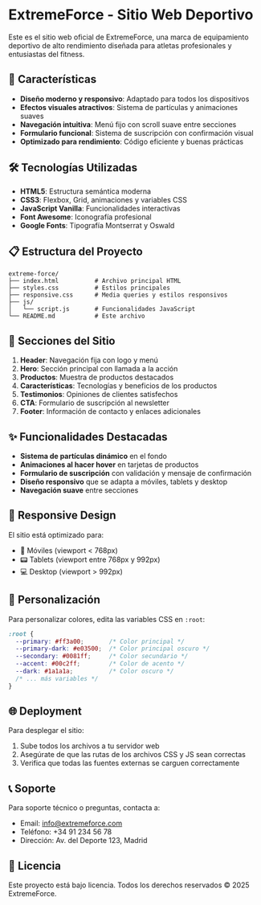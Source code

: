 # ExtremeForce - Sitio Web Deportivo

Este es el sitio web oficial de ExtremeForce, una marca de equipamiento deportivo de alto rendimiento diseñada para atletas profesionales y entusiastas del fitness.

## 🚀 Características

- **Diseño moderno y responsivo**: Adaptado para todos los dispositivos
- **Efectos visuales atractivos**: Sistema de partículas y animaciones suaves
- **Navegación intuitiva**: Menú fijo con scroll suave entre secciones
- **Formulario funcional**: Sistema de suscripción con confirmación visual
- **Optimizado para rendimiento**: Código eficiente y buenas prácticas

## 🛠️ Tecnologías Utilizadas

- **HTML5**: Estructura semántica moderna
- **CSS3**: Flexbox, Grid, animaciones y variables CSS
- **JavaScript Vanilla**: Funcionalidades interactivas
- **Font Awesome**: Iconografía profesional
- **Google Fonts**: Tipografía Montserrat y Oswald

## 📋 Estructura del Proyecto

```
extreme-force/
├── index.html          # Archivo principal HTML
├── styles.css          # Estilos principales
├── responsive.css      # Media queries y estilos responsivos
├── js/
│   └── script.js       # Funcionalidades JavaScript
└── README.md           # Este archivo
```

## 🎨 Secciones del Sitio

1. **Header**: Navegación fija con logo y menú
2. **Hero**: Sección principal con llamada a la acción
3. **Productos**: Muestra de productos destacados
4. **Características**: Tecnologías y beneficios de los productos
5. **Testimonios**: Opiniones de clientes satisfechos
6. **CTA**: Formulario de suscripción al newsletter
7. **Footer**: Información de contacto y enlaces adicionales

## ✨ Funcionalidades Destacadas

- **Sistema de partículas dinámico** en el fondo
- **Animaciones al hacer hover** en tarjetas de productos
- **Formulario de suscripción** con validación y mensaje de confirmación
- **Diseño responsivo** que se adapta a móviles, tablets y desktop
- **Navegación suave** entre secciones

## 📱 Responsive Design

El sitio está optimizado para:
- 📱 Móviles (viewport < 768px)
- 📟 Tablets (viewport entre 768px y 992px)
- 💻 Desktop (viewport > 992px)

## 🔧 Personalización

Para personalizar colores, edita las variables CSS en `:root`:

```css
:root {
  --primary: #ff3a00;       /* Color principal */
  --primary-dark: #e03500;  /* Color principal oscuro */
  --secondary: #0081ff;     /* Color secundario */
  --accent: #00c2ff;        /* Color de acento */
  --dark: #1a1a1a;          /* Color oscuro */
  /* ... más variables */
}
```

## 🌐 Deployment

Para desplegar el sitio:

1. Sube todos los archivos a tu servidor web
2. Asegúrate de que las rutas de los archivos CSS y JS sean correctas
3. Verifica que todas las fuentes externas se carguen correctamente

## 📞 Soporte

Para soporte técnico o preguntas, contacta a:
- Email: info@extremeforce.com
- Teléfono: +34 91 234 56 78
- Dirección: Av. del Deporte 123, Madrid

## 📄 Licencia

Este proyecto está bajo licencia. Todos los derechos reservados © 2025 ExtremeForce.
